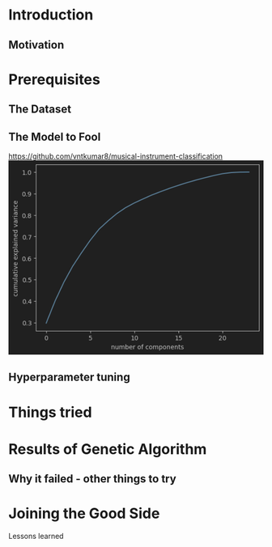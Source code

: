 # Introduction

## Motivation

# Prerequisites

## The Dataset

## The Model to Fool

https://github.com/vntkumar8/musical-instrument-classification
![pca.png](assets/pca.png)

## Hyperparameter tuning

# Things tried

# Results of Genetic Algorithm

## Why it failed - other things to try

# Joining the Good Side

Lessons learned